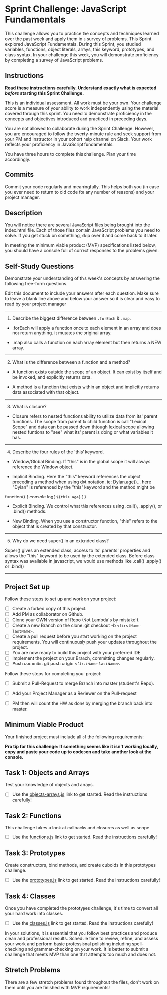 # Sprint Challenge: JavaScript Fundamentals

This challenge allows you to practice the concepts and techniques learned over the past week and apply them in a survey of problems. This Sprint explored JavaScript Fundamentals. During this Sprint, you studied variables, functions, object literals, arrays, this keyword, prototypes, and class syntax. In your challenge this week, you will demonstrate proficiency by completing a survey of JavaScript problems.

## Instructions

**Read these instructions carefully. Understand exactly what is expected _before_ starting this Sprint Challenge.**

This is an individual assessment. All work must be your own. Your challenge score is a measure of your ability to work independently using the material covered through this sprint. You need to demonstrate proficiency in the concepts and objectives introduced and practiced in preceding days.

You are not allowed to collaborate during the Sprint Challenge. However, you are encouraged to follow the twenty-minute rule and seek support from your PM and Instructor in your cohort help channel on Slack. Your work reflects your proficiency in JavaScript fundamentals.

You have three hours to complete this challenge. Plan your time accordingly.

## Commits

Commit your code regularly and meaningfully. This helps both you (in case you ever need to return to old code for any number of reasons) and your project manager.

## Description

You will notice there are several JavaScript files being brought into the index.html file.  Each of those files contain JavaScript problems you need to solve.  If you get stuck on something, skip over it and come back to it later.

In meeting the minimum viable product (MVP) specifications listed below, you should have a console full of correct responses to the problems given.

## Self-Study Questions

Demonstrate your understanding of this week's concepts by answering the following free-form questions.

Edit this document to include your answers after each question. Make sure to leave a blank line above and below your answer so it is clear and easy to read by your project manager

***

1. Describe the biggest difference between `.forEach` & `.map`.

- .forEach will apply a function once to each element in an array and does not return anything. It mutates the original array.

- .map also calls a function on each array element but then returns a NEW array.

***

2. What is the difference between a function and a method?

- A function exists outside the scope of an object. It can exist by itself and be invoked, and explicitly returns data.

- A method is a function that exists within an object and implicitly returns data associated with that object.

***

3. What is closure?

- Closure refers to nested functions ability to utilize data from its' parent functions. The scope from parent to child function is call "Lexical Scope" and data can be passed down thtough lexical scope allowing nested funtions to "see" what its' parent is doing or what variables it has.

***

4. Describe the four rules of the 'this' keyword.

- Window/Global Binding. If "this" is in the global scope it will always reference the Window object.

- Implicit Binding. Here the "this" keyword references the object preceding a method when using dot notation. ie: Dylan.age()... here "Dylan" is referenced by the "this" keyword and the method might be 

function() {
  console.log( `${this.age}` )
} 

- Explicit Binding. We control what this references using .call(), .apply(), or .bind() methods.

- New Binding. When you use a constructor function, "this" refers to the object that is created by that constructor.

***

5. Why do we need super() in an extended class?

Super() gives an extended class, access to its' parents' properties and allows the "this" keyword to be used by the extended class. Before class syntax was available in javascript, we would use methods like .call() .apply() or .bind()

***

## Project Set up

Follow these steps to set up and work on your project:

- [ ] Create a forked copy of this project.
- [ ] Add PM as collaborator on Github.
- [ ] Clone your OWN version of Repo (Not Lambda's by mistake!).
- [ ] Create a new Branch on the clone: git checkout -b `<firstName-lastName>`.
- [ ] Create a pull request before you start working on the project requirements.  You will continuously push your updates throughout the project.
- [ ] You are now ready to build this project with your preferred IDE
- [ ] Implement the project on your Branch, committing changes regularly.
- [ ] Push commits: git push origin `<firstName-lastName>`.

Follow these steps for completing your project:

- [ ] Submit a Pull-Request to merge <firstName-lastName> Branch into master (student's  Repo).
- [ ] Add your Project Manager as a Reviewer on the Pull-request
- [ ] PM then will count the HW as done by  merging the branch back into master.


## Minimum Viable Product

Your finished project must include all of the following requirements:

**Pro tip for this challenge: If something seems like it isn't working locally, copy and paste your code up to codepen and take another look at the console.**

## Task 1: Objects and Arrays
Test your knowledge of objects and arrays. 
* [ ] Use the [objects-arrays.js](challenges/objects-arrays.js) link to get started.  Read the instructions carefully!

## Task 2: Functions
This challenge takes a look at callbacks and closures as well as scope. 
* [ ] Use the [functions.js](challenges/functions.js) link to get started. Read the instructions carefully!

## Task 3: Prototypes
Create constructors, bind methods, and create cuboids in this prototypes challenge.
* [ ] Use the [prototypes.js](challenges/prototypes.js) link to get started. Read the instructions carefully!

## Task 4: Classes
Once you have completed the prototypes challenge, it's time to convert all your hard work into classes.
* [ ] Use the [classes.js](challenges/classes.js) link to get started. Read the instructions carefully!

In your solutions, it is essential that you follow best practices and produce clean and professional results. Schedule time to review, refine, and assess your work and perform basic professional polishing including spell-checking and grammar-checking on your work. It is better to submit a challenge that meets MVP than one that attempts too much and does not.

## Stretch Problems

There are a few stretch problems found throughout the files, don't work on them until you are finished with MVP requirements!
